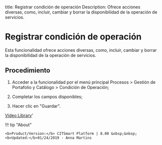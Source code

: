 title: Registrar condición de operación
Description: Ofrece acciones diversas, como, incluir, cambiar y borrar la disponibilidad de la operación de servicios.
# Registrar condición de operación


Esta funcionalidad ofrece acciones diversas, como, incluir, cambiar y borrar la
disponibilidad de la operación de servicios.

Procedimiento
-----------------

1.  Acceder a la funcionalidad por el menú principal Procesos \> Gestión de
    Portafolio y Catálogo \> Condición de Operación;

2.  Completar los campos disponibles;

3.  Hacer clic en "Guardar".



<i class='fa fa-youtube-play  fa-2x' style='color:#97ce17;vertical-align: middle;'> </i> [Video Library](https://www.youtube.com/playlist?list=PLB5qK2uzf2ROUXdrTeH-_n6tXmG4oPtoz)'

!!! tip "About"

    <b>Product/Version:</b> CITSmart Platform | 8.00 &nbsp;&nbsp;
    <b>Updated:</b>01/24/2019 - Anna Martins

